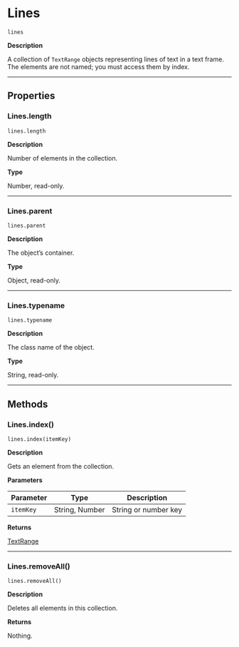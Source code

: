 <a id="jsobjref-lines"></a>

# Lines

`lines`

**Description**

A collection of `TextRange` objects representing lines of text in a text frame. The elements are not named; you must access them by index.

---

## Properties

<a id="jsobjref-lines-length"></a>

### Lines.length

`lines.length`

**Description**

Number of elements in the collection.

**Type**

Number, read-only.

---

<a id="jsobjref-lines-parent"></a>

### Lines.parent

`lines.parent`

**Description**

The object’s container.

**Type**

Object, read-only.

---

<a id="jsobjref-lines-typename"></a>

### Lines.typename

`lines.typename`

**Description**

The class name of the object.

**Type**

String, read-only.

---

## Methods

<a id="jsobjref-lines-index"></a>

### Lines.index()

`lines.index(itemKey)`

**Description**

Gets an element from the collection.

**Parameters**

| Parameter   | Type           | Description          |
|-------------|----------------|----------------------|
| `itemKey`   | String, Number | String or number key |

**Returns**

[TextRange](TextRange.md#jsobjref-textrange)

---

<a id="jsobjref-lines-removeall"></a>

### Lines.removeAll()

`lines.removeAll()`

**Description**

Deletes all elements in this collection.

**Returns**

Nothing.
